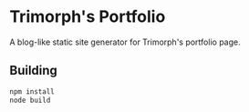 # Trimorph's Portfolio
A blog-like static site generator for Trimorph's portfolio page.

## Building
```sh
npm install
node build
```